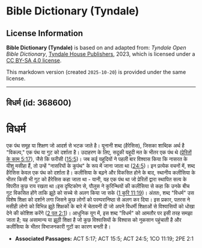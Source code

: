 # Bible Dictionary (Tyndale)

## License Information

**Bible Dictionary (Tyndale)** is based on and adapted from: _Tyndale Open Bible Dictionary_, [Tyndale House Publishers](https://tyndaleopenresources.com/), 2023, which is licensed under a [CC BY-SA 4.0 license](https://creativecommons.org/licenses/by-sa/4.0/legalcode.en).

This markdown version (created `2025-10-20`) is provided under the same license.



--------------------------------

## विधर्म (id: 368600)

विधर्म
======

एक पंथ समूह या शिक्षण जो आदर्श से भटक जाते है। यूनानी शब्द (हैरेसिस), जिसका शाब्दिक अर्थ है "विकल्प," एक पंथ या गुट को दर्शाता है। उदाहरण के लिए, सदूकी यहूदी मत के भीतर एक पंथ थे ([प्रेरितों के काम 5:17](https://ref.ly/Acts5:17)), जैसे कि फरीसी ([15:5](https://ref.ly/Acts15:5))। जब कई यहूदियों ने पहली बार विश्वास किया कि नासरत के यीशु मसीहा हैं, तो उन्हें "नासरियों के कुपंथ" के रूप में जाना जाता था ([24:5](https://ref.ly/Acts24:5))। इन प्रत्येक वचनों में, शब्द हैरेसिस केवल एक पंथ को दर्शाता है। कलीसिया के बढ़ने और विकसित होने के बाद, स्थानीय कलीसिया के भीतर किसी भी गुट को हैरेसिस कहा जाता था \- यानी, यह एक पंथ था जो प्रेरितों द्वारा स्थापित सत्य के विपरीत कुछ राय रखता था।इस दृष्टिकोण से, पौलुस ने कुरिन्थियों की कलीसिया से कहा कि उनके बीच गुट विकसित होंगे ताकि झूठे को सच्चे से अलग किया जा सके ([1 कुरि 11:19](https://ref.ly/1Cor11:19))। अंततः, शब्द "विधर्म" उस विशेष शिक्षा को दर्शाने लगा जिसने कुछ लोगों को परम्परानिष्ठा से अलग कर दिया। इस प्रकार, पतरस ने मसीही लोगो को विभिन्न झूठे शिक्षकों के बारे में चेतावनी दी जो अपने विधर्मी शिक्षाओं से विश्वासियों को धोखा देने की कोशिश करेंगे ([2 पत 2:1](https://ref.ly/2Pet2:1))। आधुनिक युग में, इस शब्द "विधर्म" को आमतौर पर इसी तरह समझा जाता है; यह असामान्य या झूठी शिक्षा है जो कुछ विश्वासियों के विश्वास को नुकसान पहुंचाती है और कलीसिया के भीतर विभाजनकारी गुटों का कारण बनती है। 

* **Associated Passages:** ACT 5:17; ACT 15:5; ACT 24:5; 1CO 11:19; 2PE 2:1

